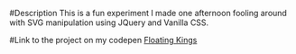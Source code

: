 #Description
This is a fun experiment I made one afternoon fooling around with SVG manipulation using JQuery and Vanilla CSS.

#Link to the project on my codepen
[Floating Kings](http://codepen.io/Kinger8/full/doeKez/)
